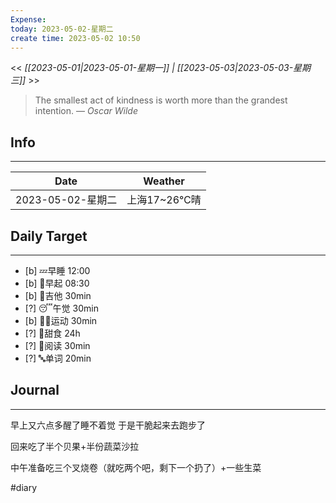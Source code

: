 ```yaml
---
Expense: 
today: 2023-05-02-星期二
create time: 2023-05-02 10:50
---
```


<< *[[2023-05-01|2023-05-01-星期一]] | [[2023-05-03|2023-05-03-星期三]]* >>


> The smallest act of kindness is worth more than the grandest intention.
> — <cite>Oscar Wilde</cite>


## Info
***
| Date        | Weather      | 
| ----------- | ------------ |
| 2023-05-02-星期二 |  上海17~26℃晴 |


## Daily Target 
***
- [b] 💤早睡   12:00
- [b] 🌅早起    08:30
- [b] 🎵吉他    30min
- [?] 😴午觉    30min
- [b] 🏃‍♀️运动    30min
- [?] 🚫甜食    24h
- [?] 📖阅读    30min 
- [?] 🔤单词    20min    


##  Journal
***

早上又六点多醒了睡不着觉
于是干脆起来去跑步了

回来吃了半个贝果+半份蔬菜沙拉

中午准备吃三个叉烧卷（就吃两个吧，剩下一个扔了）+一些生菜


#diary